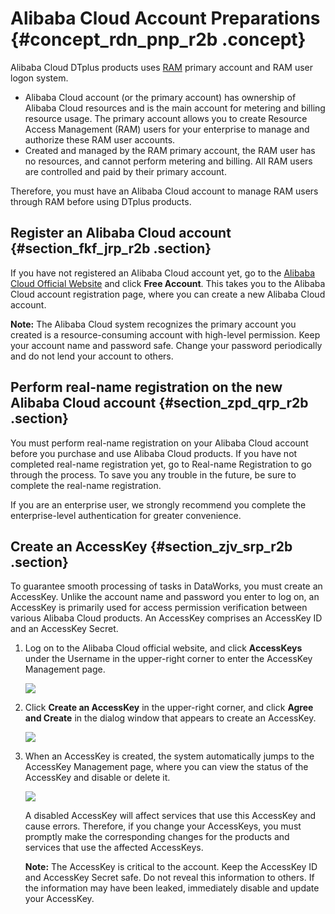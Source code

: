 # Alibaba Cloud Account Preparations {#concept_rdn_pnp_r2b .concept}

Alibaba Cloud DTplus products uses [RAM](https://www.alibabacloud.com/help/doc-detail/28627.htm) primary account and RAM user logon system.

-   Alibaba Cloud account \(or the primary account\) has ownership of Alibaba Cloud resources and is the main account for metering and billing resource usage. The primary account allows you to create Resource Access Management \(RAM\) users for your enterprise to manage and authorize these RAM user accounts.
-   Created and managed by the RAM primary account, the RAM user has no resources, and cannot perform metering and billing. All RAM users are controlled and paid by their primary account.

Therefore, you must have an Alibaba Cloud account to manage RAM users through RAM before using DTplus products.

## Register an Alibaba Cloud account {#section_fkf_jrp_r2b .section}

If you have not registered an Alibaba Cloud account yet, go to the [Alibaba Cloud Official Website](https://www.alibabacloud.com/) and click **Free Account**. This takes you to the Alibaba Cloud account registration page, where you can create a new Alibaba Cloud account.

**Note:** The Alibaba Cloud system recognizes the primary account you created is a resource-consuming account with high-level permission. Keep your account name and password safe. Change your password periodically and do not lend your account to others.

## Perform real-name registration on the new Alibaba Cloud account {#section_zpd_qrp_r2b .section}

You must perform real-name registration on your Alibaba Cloud account before you purchase and use Alibaba Cloud products. If you have not completed real-name registration yet, go to Real-name Registration to go through the process. To save you any trouble in the future, be sure to complete the real-name registration.

If you are an enterprise user, we strongly recommend you complete the enterprise-level authentication for greater convenience.

## Create an AccessKey {#section_zjv_srp_r2b .section}

To guarantee smooth processing of tasks in DataWorks, you must create an AccessKey. Unlike the account name and password you enter to log on, an AccessKey is primarily used for access permission verification between various Alibaba Cloud products. An AccessKey comprises an AccessKey ID and an AccessKey Secret.

1.  Log on to the Alibaba Cloud official website, and click **AccessKeys** under the Username in the upper-right corner to enter the AccessKey Management page.

    ![](http://static-aliyun-doc.oss-cn-hangzhou.aliyuncs.com/assets/img/16174/15514201968934_en-US.png)

2.  Click **Create an AccessKey** in the upper-right corner, and click **Agree and Create** in the dialog window that appears to create an AccessKey.

    ![](http://static-aliyun-doc.oss-cn-hangzhou.aliyuncs.com/assets/img/16174/15514201968935_en-US.png)

3.  When an AccessKey is created, the system automatically jumps to the AccessKey Management page, where you can view the status of the AccessKey and disable or delete it.

    ![](http://static-aliyun-doc.oss-cn-hangzhou.aliyuncs.com/assets/img/16174/15514201968936_en-US.png)

    A disabled AccessKey will affect services that use this AccessKey and cause errors. Therefore, if you change your AccessKeys, you must promptly make the corresponding changes for the products and services that use the affected AccessKeys.

    **Note:** The AccessKey is critical to the account. Keep the AccessKey ID and AccessKey Secret safe. Do not reveal this information to others. If the information may have been leaked, immediately disable and update your AccessKey.


